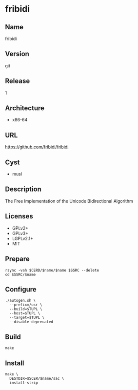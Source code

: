 # fribidi

## Name
fribidi

## Version
git

## Release
1

## Architecture
* x86-64

## URL
https://github.com/fribidi/fribidi

## Cyst
* musl

## Description
The Free Implementation of the Unicode Bidirectional Algorithm

## Licenses
* GPLv2+
* GPLv3+
* LGPLv2.1+
* MIT

## Prepare
```shell
rsync -vah $CERD/$name/$name $SSRC --delete
cd $SSRC/$name
```

## Configure
```shell
./autogen.sh \
  --prefix=/usr \
  --build=$TUPL \
  --host=$TUPL \
  --target=$TUPL \
  --disable-deprecated
```

## Build
```shell
make
```

## Install
```shell
make \
  DESTDIR=$SCER/$name/sac \
  install-strip
```
